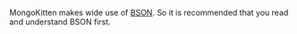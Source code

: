 MongoKitten makes wide use of [BSON](../../BSON/README.md). So it is recommended that you read and understand BSON first.
